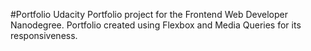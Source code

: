 #Portfolio
Udacity Portfolio project for the Frontend Web Developer Nanodegree. Portfolio created using Flexbox and Media Queries for its responsiveness.
